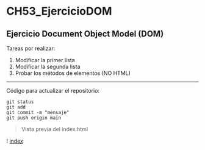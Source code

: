 # CH53_EjercicioDOM
## Ejercicio Document Object Model (DOM)

Tareas por realizar:

1. Modificar la primer lista
2. Modificar la segunda lista
3. Probar los métodos de elementos (NO HTML)

---

Código para actualizar el repositorio:

```
git status
git add
git commit -m "mensaje"
git push origin main

```
> Vista previa del index.html

! [index](https://raw.githubusercontent.com/LuuOsorio/CH53_EjercicioDOM/refs/heads/main/images/index.jpg)